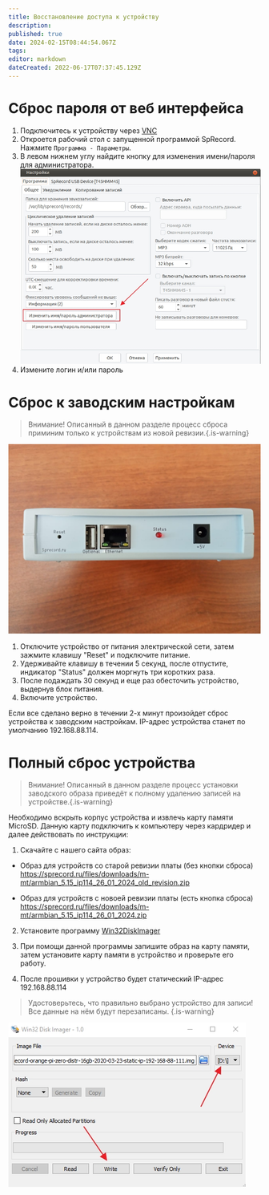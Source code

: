 ```yaml
---
title: Восстановление доступа к устройству
description: 
published: true
date: 2024-02-15T08:44:54.067Z
tags: 
editor: markdown
dateCreated: 2022-06-17T07:37:45.129Z
---
```


# Сброс пароля от веб интерфейса
1. Подключитесь к устройству через [VNC](/ru/m-mt/additional_settings/vnc)
2. Откроется рабочий стол с запущенной программой SpRecord. Нажмите `Программа - Параметры`.
3. В левом нижнем углу найдите кнопку для изменения имени/пароля для администратора.
![change_password.jpg](/m-mt/change_password.jpg)
4. Измените логин и/или пароль

# Сброс к заводским настройкам
> Внимание! Описанный в данном разделе процесс сброса приминим только к устройствам из новой ревизии.{.is-warning}

![mt_reset.jpg](/m-mt/mt_reset.jpg)

1. Отключите устройство от питания электрической сети, затем зажмите клавишу "Reset" и подключите питание. 
2. Удерживайте клавишу в течении 5 секунд, после отпустите, индикатор "Status" должен моргнуть три коротких раза. 
3. После подаждать 30 секунд и еще раз обесточить устройство, выдернув блок питания. 
4. Включите устройство. 

Если все сделано верно в течении 2-х минут произойдет сброс устройства к заводским настройкам. 
IP-адрес устройства станет по умолчанию 192.168.88.114.  

# Полный сброс устройства

> Внимание! Описанный в данном разделе процесс установки заводского образа приведёт к полному удалению записей на устройстве.{.is-warning}

Необходимо вскрыть корпус устройства и извлечь карту памяти MicroSD. Данную карту подключить к компьютеру через кардридер и далее действовать по инструкции:

1. Скачайте с нашего сайта образ:
- Образ для устройств со старой ревизии платы (без кнопки сброса)
https://sprecord.ru/files/downloads/m-mt/armbian_5.15_ip114_26_01_2024_old_revision.zip

- Образ для устройств с новоей ревизии платы (есть кнопка сброса)
https://sprecord.ru/files/downloads/m-mt/armbian_5.15_ip114_26_01_2024.zip 

2. Установите программу [Win32DiskImager](https://sourceforge.net/projects/win32diskimager/)

3. При помощи данной программы запишите образ на карту памяти, затем установите карту памяти в устройство и проверьте его работу.
4. После прошивки у устройство будет статический IP-адрес 192.168.88.114
> Удостоверьтесь, что правильно выбрано устройство для записи! Все данные на нём будут перезаписаны.
{.is-warning}

![imager.jpg](/m-mt/imager.jpg)
